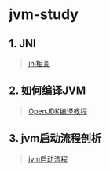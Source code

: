 # jvm-study

## 1. JNI
> [jni相关](src/autorun/jvm/jni/README.md)
## 2. 如何编译JVM
> [OpenJDK编译教程](src/autorun/jvm/enviment/)
## 3. jvm启动流程剖析
> [jvm启动流程](src/autorun/jvm/start/README.md)